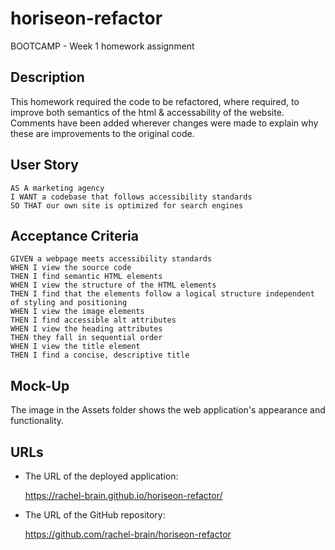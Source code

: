 # horiseon-refactor
BOOTCAMP - Week 1 homework assignment

<!-- * Repository contains quality README file with screenshot, and link to deployed application. -->

## Description

This homework required the code to be refactored, where required, to improve both semantics of the 
html & accessability of the website.  Comments have been added wherever changes were made to explain 
why these are improvements to the original code. 

## User Story

```
AS A marketing agency
I WANT a codebase that follows accessibility standards
SO THAT our own site is optimized for search engines
```

## Acceptance Criteria

```
GIVEN a webpage meets accessibility standards
WHEN I view the source code
THEN I find semantic HTML elements
WHEN I view the structure of the HTML elements
THEN I find that the elements follow a logical structure independent of styling and positioning
WHEN I view the image elements
THEN I find accessible alt attributes
WHEN I view the heading attributes
THEN they fall in sequential order
WHEN I view the title element
THEN I find a concise, descriptive title
```

## Mock-Up

The image in the Assets folder shows the web application's appearance and functionality.

## URLs

* The URL of the deployed application:

    https://rachel-brain.github.io/horiseon-refactor/

* The URL of the GitHub repository:

    https://github.com/rachel-brain/horiseon-refactor
